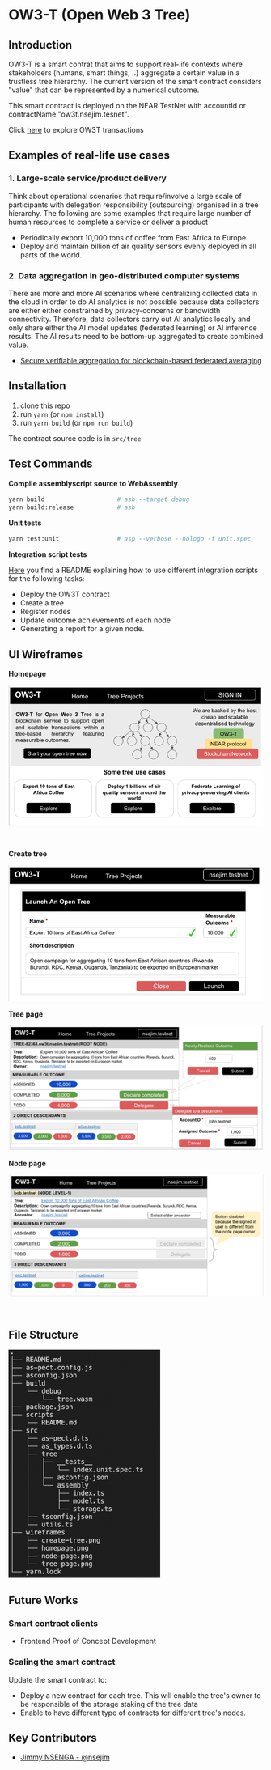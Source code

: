 # OW3-T (Open Web 3 Tree)
## Introduction

OW3-T is a smart contrat that aims to support real-life contexts where stakeholders (humans, smart things, ..) aggregate a certain value in a trustless tree hierarchy. The current version of the smart contract considers "value" that can be represented by a numerical outcome. 

This smart contract is deployed on the NEAR TestNet with accountId or contractName "ow3t.nsejim.tesnet". 

Click [here](https://explorer.testnet.near.org/accounts/ow3t.nsejim.testnet) to explore OW3T transactions 
## Examples of real-life use cases
### 1. Large-scale service/product delivery 

Think about operational scenarios that require/involve a large scale of participants with delegation responsibility (outsourcing) organised in a tree hierarchy. The following are some examples that require large number of human resources to complete a service or deliver a product
- Periodically export 10,000 tons of coffee from East Africa to Europe
- Deploy and maintain billion of air quality sensors evenly deployed in all parts of the world.

### 2. Data aggregation in geo-distributed computer systems

There are more and more AI scenarios where centralizing collected data in the cloud in order to do AI analytics is not possible because data collectors are either either constrained by privacy-concerns or bandwidth connectivity. Therefore, data collectors carry out AI analytics locally and only share either the AI model updates (federated learning) or AI inference results. The AI results need to be bottom-up aggregated to create combined value. 

- [Secure verifiable aggregation for blockchain-based federated averaging](https://www.sciencedirect.com/science/article/pii/S2667295221000362)
## Installation

1. clone this repo
2. run `yarn` (or `npm install`)
3. run `yarn build` (or `npm run build`)

The contract source code is in `src/tree`
## Test Commands

**Compile assemblyscript source to WebAssembly**

```sh
yarn build                    # asb --target debug
yarn build:release            # asb
```

**Unit tests**

```sh
yarn test:unit                # asp --verbose --nologo -f unit.spec
```

**Integration script tests**

[Here](scripts/README.md) you find a README explaining how to use different integration scripts for the following tasks:

- Deploy the OW3T contract
- Create a tree
- Register nodes
- Update outcome achievements of each node
- Generating a report for a given node.
## UI Wireframes

**Homepage**

![homepage](wireframes/homepage.png)

<br/>

**Create tree**

![create-tree](wireframes/create-tree.png)
<br/>

**Tree page**

![tree-page](wireframes/tree-page.png)
<br/>

**Node page**

![node-page](wireframes/node-page.png)

<br/>

## File Structure

<img src="wireframes/file-structure.png" width="300">

## Future Works



### Smart contract clients

- Frontend Proof of Concept Development
### Scaling the smart contract

Update the smart contract to:
- Deploy a new contract for each tree. This will enable the tree's owner to be responsible of the storage staking of the tree data 
- Enable to have different type of contracts for different tree's nodes.

## Key Contributors

- [Jimmy NSENGA - @nsejim](https://github.com/nsejim)
